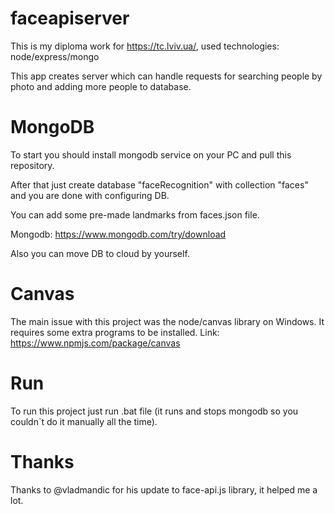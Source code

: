 # faceapiserver
This is my diploma work for https://tc.lviv.ua/, used technologies: node/express/mongo

This app creates server which can handle requests for searching people by photo and adding more people to database.

# MongoDB
To start you should install mongodb service on your PC and pull this repository.

After that just create database "faceRecognition" with collection "faces" and you are done with configuring DB.

You can add some pre-made landmarks from faces.json file.

Mongodb: https://www.mongodb.com/try/download

Also you can move DB to cloud by yourself.

# Canvas
The main issue with this project was the node/canvas library on Windows. It requires some extra programs to be installed. Link: https://www.npmjs.com/package/canvas

# Run
To run this project just run .bat file (it runs and stops mongodb so you couldn`t do it manually all the time).

# Thanks
Thanks to @vladmandic for his update to face-api.js library, it helped me a lot.

